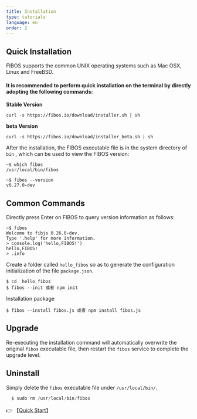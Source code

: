 ```yaml
---
title: Installation
type: tutorials
language: en
order: 2
---
```


## Quick Installation

FIBOS supports the common UNIX operating systems such as Mac OSX, Linux and FreeBSD.

#### It is recommended to perform quick installation on the terminal by directly adopting the following commands:

**Stable Version**

```
curl -s https://fibos.io/download/installer.sh | sh
```

**beta Version**

```
curl -s https://fibos.io/download/installer_beta.sh | sh
```

After the installation, the FIBOS executable file is in the system directory of `bin` , which can be used to view the FIBOS version:

```
~$ which fibos
/usr/local/bin/fibos

~$ fibos --version
v0.27.0-dev
```

## Common Commands

Directly press Enter on FIBOS to query version information as follows:

```
~$ fibos
Welcome to fibjs 0.26.0-dev.
Type '.help' for more information.
> console.log('hello,FIBOS!')
hello,FIBOS!
> .info
```

Create a folder called `hello_fibos` so as to generate the configuration initialization of the file `package.json`.  

```
$ cd  hello_fibos
$ fibos --init 或者 npm init
```

Installation package

```
$ fibos --install fibos.js 或者 npm install fibos.js
```

## Upgrade

Re-executing the installation command will automatically overwrite the original `fibos` executable file, then restart the `fibos` service to complete the upgrade level.

## Uninstall

Simply delete the `fibos` executable file under `/usr/local/bin/`.

```javascript
  $ sudo rm /usr/local/bin/fibos
```


👉 【[Quick Start](./start.html)】